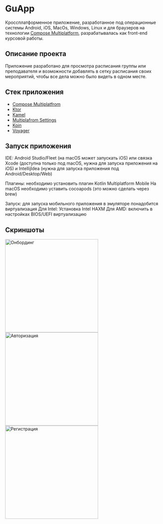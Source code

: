 # GuApp

Кроссплатформенное приложение, разработанное под операционные системы Android, iOS, MacOs, Windows, Linux и для браузеров на технологии [Compose Multiplatform](https://www.jetbrains.com/lp/compose-multiplatform/), разрабатывалась как front-end курсовой работы.

## Описание проекта

Приложение разработано для просмотра расписания группы или преподавателя и возможности добавлять в сетку расписания своих мероприятий, чтобы все дела можно было видеть в одном месте.

## Стек приложения

- [Compose Multiplatfrom](https://www.jetbrains.com/lp/compose-multiplatform/)
- [Ktor](https://ktor.io/docs/welcome.html)
- [Kamel](https://github.com/Kamel-Media/Kamel)
- [Multiplafrom Settings](https://github.com/russhwolf/multiplatform-settings)
- [Koin](https://insert-koin.io)
- [Voyager](https://github.com/adrielcafe/voyager)

## Запуск приложения

IDE: Android Studio/Fleet (на macOS может запускать iOS) или связка Xcode (доступна только под macOS, нужна для запуска приложения на iOS) и IntellijIdea (нужна для запуска приложения под Android/Desktop/Web)

Плагины: необходимо установить плагин Kotlin Multiplatform Mobile
На macOS необходимо уставить cocoapods (это можно сделать через brew)

Запуск: для запуска мобильного приложения в эмуляторе понадобится виртуализация
Для Intel: Установка Intel HAXM
Для AMD: включить в настройках BIOS/UEFI виртуализацию

## Скриншоты
<p>
<img src="../master/img2248.jpg" alt="Онбординг" width="300" />
<img src="https://github.com/KingOfRaccoon/ToWork/blob/master/Screenshot_20240329_122319.png" alt="Авторизация" width="300" />
<img src="https://github.com/KingOfRaccoon/ToWork/blob/master/2024-03-29 12.24.07.jpg" alt="Регистрация" width="300" />
</p>
